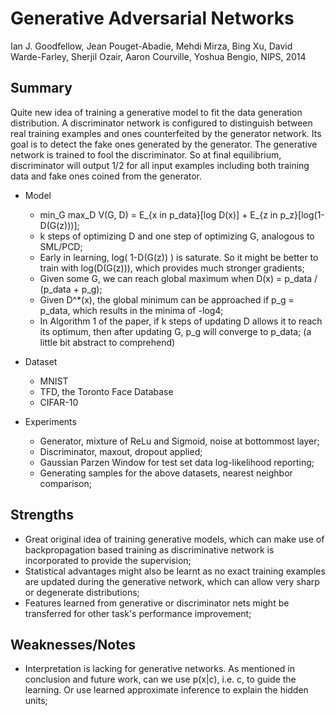 # Generative Adversarial Networks

Ian J. Goodfellow, Jean Pouget-Abadie, Mehdi Mirza, Bing Xu, David Warde-Farley, Sherjil Ozair, Aaron Courville, Yoshua Bengio, NIPS, 2014

## Summary
Quite new idea of training a generative model to fit the data generation distribution. A discriminator network is configured to distinguish between real training examples and ones counterfeited by the generator network. Its goal is to detect the fake ones generated by the generator. The generative network is trained to fool the discriminator. So at final equilibrium, discriminator will output 1/2 for all input examples including both training data and fake ones coined from the generator.

- Model
  - min_G max_D V(G, D) = E_{x in p_data}[log D(x)] + E_{z in p_z}[log(1-D(G(z)))];
  - k steps of optimizing D and one step of optimizing G, analogous to SML/PCD;
  - Early in learning, log( 1-D(G(z)) ) is saturate. So it might be better to train with log(D(G(z))), which provides much stronger gradients;
  - Given some G, we can reach global maximum when D(x) = p_data / (p_data + p_g);
  - Given D^*(x), the global minimum can be approached if p_g = p_data, which results in the minima of -log4;
  - In Algorithm 1 of the paper, if k steps of updating D allows it to reach its optimum, then after updating G, p_g will converge to p_data; (a little bit abstract to comprehend)

- Dataset
  - MNIST
  - TFD, the Toronto Face Database
  - CIFAR-10
  
- Experiments
  - Generator, mixture of ReLu and Sigmoid, noise at bottommost layer;
  - Discriminator, maxout, dropout applied;
  - Gaussian Parzen Window for test set data log-likelihood reporting;
  - Generating samples for the above datasets, nearest neighbor comparison;

## Strengths
  - Great original idea of training generative models, which can make use of backpropagation based training as discriminative network is incorporated to provide the supervision;
  - Statistical advantages might also be learnt as no exact training examples are updated during the generative network, which can allow very sharp or degenerate distributions;
  - Features learned from generative or discriminator nets might be transferred for other task's performance improvement;

## Weaknesses/Notes
  - Interpretation is lacking for generative networks. As mentioned in conclusion and future work, can we use p(x|c), i.e. c, to guide the learning. Or use learned approximate inference to explain the hidden units;
